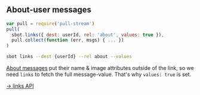 ## About-user messages

```js
var pull = require('pull-stream')
pull(
  sbot.links({ dest: userId, rel: 'about', values: true }),
  pull.collect(function (err, msgs) { ... })
)
```
```bash
sbot links --dest {userId} --rel about --values
```

[About messages](/docs/message-types/about.html) put their name & image attributes outside of the link, so we need `links` to fetch the full message-value.
That's why `values: true` is set.

[&rarr; links API](/apis/scuttlebot/ssb.html#links-source)


